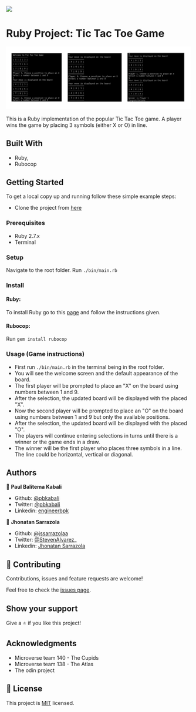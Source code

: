 ![](https://img.shields.io/badge/Microverse-blueviolet)

# Ruby Project: Tic Tac Toe Game

![screenshot](app_screenshot.png)

This is a Ruby implementation of the popular Tic Tac Toe game.
A player wins the game by placing 3 symbols (either X or O) in line.

## Built With

- Ruby,
- Rubocop

## Getting Started

To get a local copy up and running follow these simple example steps:

- Clone the project from [here](https://github.com/pbkabali/Tic-Tac-Toe)


### Prerequisites

- Ruby 2.7.x
- Terminal

### Setup

Navigate to the root folder.
Run `./bin/main.rb`

### Install

#### Ruby:
To install Ruby go to this [page](https://www.ruby-lang.org/en/) and follow the instructions given.

#### Rubocop:
Run `gem install rubocop`

### Usage (Game instructions)

- First run `./bin/main.rb` in the terminal being in the root folder.
- You will see the welcome screen and the default appearance of the board.
- The first player will be prompted to place an "X" on the board using numbers between 1 and 9.
- After the selection, the updated board will be displayed with the placed "X".
- Now the second player will be prompted to place an "O" on the board using numbers between 1 and 9 but only the available positions.
- After the selection, the updated board will be displayed with the placed "O".
- The players will continue entering selections in turns until there is a winner or the game ends in a draw.
- The winner will be the first player who places three symbols in a line. The line could be horizontal, vertical or diagonal.

## Authors

👤 **Paul Balitema Kabali**

- Github: [@pbkabali](https://github.com/pbkabali)
- Twitter: [@pbkabali](https://twitter.com/pbkabali)
- Linkedin: [engineerbpk](https://linkedin.com/in/engineerbpk)

👤 **Jhonatan Sarrazola**

- Github: [@jssarrazolaa](https://github.com/jssarrazolaa)
- Twitter: [@StevenAlvarez_](https://twitter.com/StevenAlvarez_)
- Linkedin: [Jhonatan Sarrazola](https://www.linkedin.com/in/jhonatan-sarrazola-6a46a01a5/)

## 🤝 Contributing

Contributions, issues and feature requests are welcome!

Feel free to check the [issues page](https://github.com/pbkabali/Tic-Tac-Toe/issues).

## Show your support

Give a ⭐️ if you like this project!

## Acknowledgments

- Microverse team 140 - The Cupids
- Microverse team 138 - The Atlas
- The odin project

## 📝 License

This project is [MIT](https://opensource.org/licenses/MIT) licensed.
